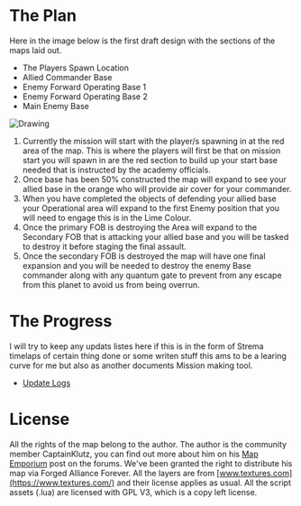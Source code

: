 # The Plan
Here in the image below is the first draft design with the sections of the maps laid out.
-	The Players Spawn Location
-	Allied Commander Base
-	Enemy Forward Operating Base 1
-	Enemy Forward Operating Base 2
-	Main Enemy Base

![Drawing](https://user-images.githubusercontent.com/20344151/176049776-339f44c0-bb51-40e4-8e82-2085394c7d93.png)

1. Currently the mission will start with the player/s spawning in at the red area of the map. This is where the players will first be that on mission start you will spawn in are the red section to build up your start base needed that is instructed by the academy officials.
2. Once base has been 50% constructed the map will expand to see your allied base in the orange who will provide air cover for your commander.
3. When you have completed the objects of defending your allied base your Operational area will expand to the first Enemy position that you will need to engage this is in the Lime Colour.
4. Once the primary FOB is destroying the Area will expand to the Secondary FOB that is attacking your allied base and you will be tasked to destroy it before staging the final assault.
5. Once the secondary FOB is destroyed the map will have one final expansion and you will be needed to destroy the enemy Base commander along with any quantum gate to prevent from any escape from this planet to avoid us from being overrun.


# The Progress
I will try to keep any updats listes here if this is in the form of Strema timelaps of certain thing done or some writen stuff this ams to be a learing curve for me but also as another documents Mission making tool.

- [Update Logs](https://github.com/MrRowey/battle-for-the-fjords/wiki/Update-Logs)


# License
All the rights of the map belong to the author. The author is the community member CaptainKlutz, you can find out more about him on his [Map Emporium](https://forum.faforever.com/topic/2270/klutz-s-map-emporium) post on the forums. We've been granted the right to distribute his map via Forged Alliance Forever. All the layers are from [www.textures.com](https://www.textures.com/) and their license applies as usual. All the script assets (.lua) are licensed with GPL V3, which is a copy left license.
